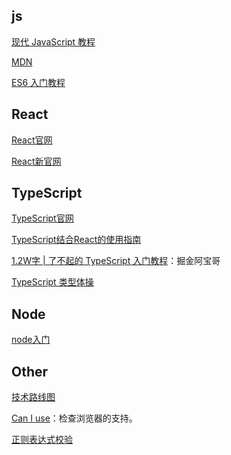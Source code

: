 ## js

[现代 JavaScript 教程](https://zh.javascript.info/)

[MDN](https://developer.mozilla.org/en-US/)

[ES6 入门教程](https://es6.ruanyifeng.com/) 

## React

[React官网](https://reactjs.org/)

[React新官网](https://beta.reactjs.org/)

## TypeScript

[TypeScript官网](https://www.typescriptlang.org/docs/)

[TypeScript结合React的使用指南](https://github.com/typescript-cheatsheets/react)

[1.2W字 | 了不起的 TypeScript 入门教程](https://juejin.cn/post/6844904182843965453)：掘金阿宝哥

[TypeScript 类型体操](https://github.com/type-challenges/type-challenges)

## Node

[node入门](http://nqdeng.github.io/7-days-nodejs/)

## Other

[技术路线图](https://roadmap.sh/)

[Can I use](https://caniuse.com/)：检查浏览器的支持。

[正则表达式校验](https://regexr.com/)